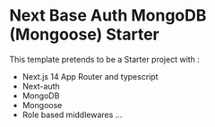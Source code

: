 # Next Base Auth MongoDB (Mongoose) Starter

This template pretends to be a Starter project with :
* Next.js 14 App Router and typescript
* Next-auth 
* MongoDB 
* Mongoose
* Role based middlewares
...

